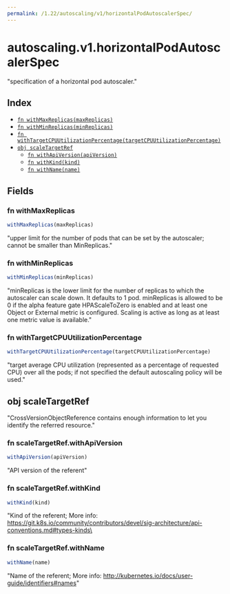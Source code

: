 ```yaml
---
permalink: /1.22/autoscaling/v1/horizontalPodAutoscalerSpec/
---
```


# autoscaling.v1.horizontalPodAutoscalerSpec

"specification of a horizontal pod autoscaler."

## Index

* [`fn withMaxReplicas(maxReplicas)`](#fn-withmaxreplicas)
* [`fn withMinReplicas(minReplicas)`](#fn-withminreplicas)
* [`fn withTargetCPUUtilizationPercentage(targetCPUUtilizationPercentage)`](#fn-withtargetcpuutilizationpercentage)
* [`obj scaleTargetRef`](#obj-scaletargetref)
  * [`fn withApiVersion(apiVersion)`](#fn-scaletargetrefwithapiversion)
  * [`fn withKind(kind)`](#fn-scaletargetrefwithkind)
  * [`fn withName(name)`](#fn-scaletargetrefwithname)

## Fields

### fn withMaxReplicas

```ts
withMaxReplicas(maxReplicas)
```

"upper limit for the number of pods that can be set by the autoscaler; cannot be smaller than MinReplicas."

### fn withMinReplicas

```ts
withMinReplicas(minReplicas)
```

"minReplicas is the lower limit for the number of replicas to which the autoscaler can scale down.  It defaults to 1 pod.  minReplicas is allowed to be 0 if the alpha feature gate HPAScaleToZero is enabled and at least one Object or External metric is configured.  Scaling is active as long as at least one metric value is available."

### fn withTargetCPUUtilizationPercentage

```ts
withTargetCPUUtilizationPercentage(targetCPUUtilizationPercentage)
```

"target average CPU utilization (represented as a percentage of requested CPU) over all the pods; if not specified the default autoscaling policy will be used."

## obj scaleTargetRef

"CrossVersionObjectReference contains enough information to let you identify the referred resource."

### fn scaleTargetRef.withApiVersion

```ts
withApiVersion(apiVersion)
```

"API version of the referent"

### fn scaleTargetRef.withKind

```ts
withKind(kind)
```

"Kind of the referent; More info: https://git.k8s.io/community/contributors/devel/sig-architecture/api-conventions.md#types-kinds\

### fn scaleTargetRef.withName

```ts
withName(name)
```

"Name of the referent; More info: http://kubernetes.io/docs/user-guide/identifiers#names"